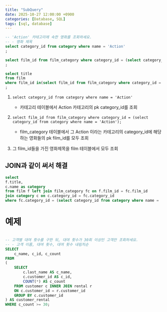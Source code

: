 ```yaml
---
title: "SubQuery"
date: 2025-10-27 12:00:00 +0900
categories: [Database, SQL]
tags: [sql, database]
---
```


```sql
-- 'Action' 카테고리에 속한 영화를 조회하세요.
-- - 영화 제목
select category_id from category where name = 'Action'
;

select film_id from film_category where category_id = (select category_id from category where name = 'Action')
;

select title
from film
where film_id in(select film_id from film_category where category_id = (select category_id from category where name = 'Action'))
;

```

1. `select category_id from category where name = 'Action'`

   - 카테고리 테이블에서 Action 카테고리의 pk category_id를 조회

2. `select film_id from film_category where category_id = (select category_id from category where name = 'Action');`
   - film_category 테이블에서 그 Action 이라는 카테고리의 category_id에 해당하는 영화들의 pk film_id를 모두 조회
3. 그 film_id들을 가진 영화제목을 film 테이블에서 모두 조회

## JOIN과 같이 써서 해결

```sql
select
f.title,
c.name as category
from film f left join film_category fc on f.film_id = fc.film_id
join category c on c.category_id = fc.category_id
where fc.category_id = (select category_id from category where name = 'Action');

```

# 예제

```sql

-- 고객별 대여 횟수를 구한 뒤, 대여 횟수가 30회 이상인 고객만 조회하세요.
-- - 고객 이름, 대여 횟수, 대여 횟수 내림차순
SELECT
	c_name, c_id, c_count
FROM
(
	SELECT
		c.last_name AS c_name,
		c.customer_id AS c_id,
		COUNT(*) AS c_count
	FROM customer c INNER JOIN rental r
	ON c.customer_id = r.customer_id
	GROUP BY c.customer_id
) AS customer_rental
WHERE c_count >= 30;
```
